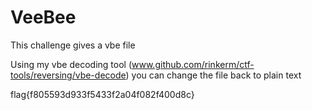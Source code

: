 # VeeBee

This challenge gives a vbe file

Using my vbe decoding tool (www.github.com/rinkerm/ctf-tools/reversing/vbe-decode) you can change the file back to plain text

flag{f805593d933f5433f2a04f082f400d8c}

